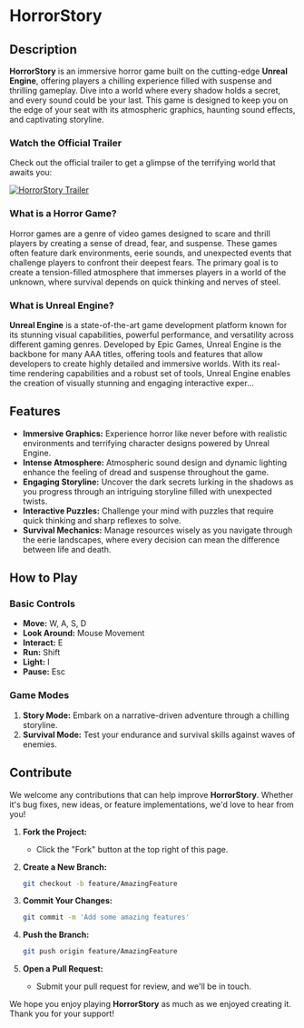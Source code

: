 # HorrorStory

## Description

**HorrorStory** is an immersive horror game built on the cutting-edge **Unreal Engine**, offering players a chilling experience filled with suspense and thrilling gameplay. Dive into a world where every shadow holds a secret, and every sound could be your last. This game is designed to keep you on the edge of your seat with its atmospheric graphics, haunting sound effects, and captivating storyline.

### Watch the Official Trailer

Check out the official trailer to get a glimpse of the terrifying world that awaits you:

[![HorrorStory Trailer](https://img.youtube.com/vi/Y6I9P_kuzgI/maxresdefault.jpg)](https://youtu.be/Y6I9P_kuzgI)

### What is a Horror Game?

Horror games are a genre of video games designed to scare and thrill players by creating a sense of dread, fear, and suspense. These games often feature dark environments, eerie sounds, and unexpected events that challenge players to confront their deepest fears. The primary goal is to create a tension-filled atmosphere that immerses players in a world of the unknown, where survival depends on quick thinking and nerves of steel.

### What is Unreal Engine?

**Unreal Engine** is a state-of-the-art game development platform known for its stunning visual capabilities, powerful performance, and versatility across different gaming genres. Developed by Epic Games, Unreal Engine is the backbone for many AAA titles, offering tools and features that allow developers to create highly detailed and immersive worlds. With its real-time rendering capabilities and a robust set of tools, Unreal Engine enables the creation of visually stunning and engaging interactive exper...

## Features

- **Immersive Graphics:** Experience horror like never before with realistic environments and terrifying character designs powered by Unreal Engine.
- **Intense Atmosphere:** Atmospheric sound design and dynamic lighting enhance the feeling of dread and suspense throughout the game.
- **Engaging Storyline:** Uncover the dark secrets lurking in the shadows as you progress through an intriguing storyline filled with unexpected twists.
- **Interactive Puzzles:** Challenge your mind with puzzles that require quick thinking and sharp reflexes to solve.
- **Survival Mechanics:** Manage resources wisely as you navigate through the eerie landscapes, where every decision can mean the difference between life and death.

## How to Play

### Basic Controls

- **Move:** W, A, S, D
- **Look Around:** Mouse Movement
- **Interact:** E
- **Run:** Shift
- **Light:** I
- **Pause:** Esc

### Game Modes

1. **Story Mode:** Embark on a narrative-driven adventure through a chilling storyline.
2. **Survival Mode:** Test your endurance and survival skills against waves of enemies.

## Contribute

We welcome any contributions that can help improve **HorrorStory**. Whether it's bug fixes, new ideas, or feature implementations, we'd love to hear from you!

1. **Fork the Project:**
   - Click the "Fork" button at the top right of this page.

2. **Create a New Branch:**

   ```bash
   git checkout -b feature/AmazingFeature
   ```

3. **Commit Your Changes:**

   ```bash
   git commit -m 'Add some amazing features'
   ```

4. **Push the Branch:**

   ```bash
   git push origin feature/AmazingFeature
   ```

5. **Open a Pull Request:**
   - Submit your pull request for review, and we'll be in touch.


We hope you enjoy playing **HorrorStory** as much as we enjoyed creating it. Thank you for your support!
